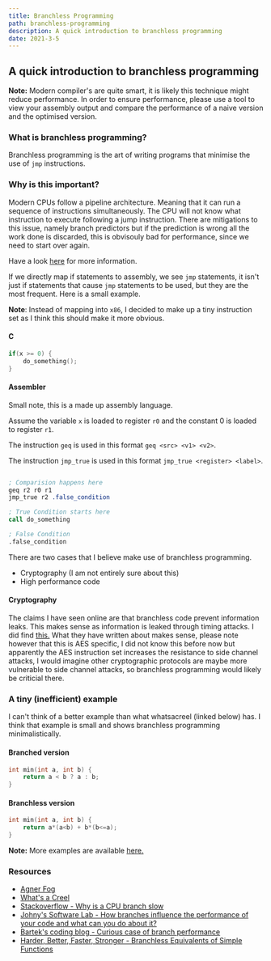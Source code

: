 ```yaml
---
title: Branchless Programming
path: branchless-programming
description: A quick introduction to branchless programming
date: 2021-3-5
---
```


## A quick introduction to branchless programming

**Note:** Modern compiler's are quite smart, it is likely this technique might
reduce performance. In order to ensure performance, please use a tool to view
your assembly output and compare the performance of a naive version and the
optimised version.

### What is branchless programming?

Branchless programming is the art of writing programs that minimise the use of
`jmp` instructions.

### Why is this important?

Modern CPUs follow a pipeline architecture. Meaning that it can run a sequence
of instructions simultaneously. The CPU will not know what instruction to
execute following a jump instruction. There are mitigations to this issue,
namely branch predictors but if the prediction is wrong all the work done is
discarded, this is obvisouly bad for performance, since we need to start over
again.

Have a look <a href="https://stackoverflow.com/questions/9820319/why-is-a-cpu-branch-instruction-slow" target="_blank" rel="noreferrer noopener">here</a> for more information.

If we directly map if statements to assembly, we see `jmp` statements, it isn't
just if statements that cause `jmp` statements to be used, but they are the most
frequent. Here is a small example.

**Note**: Instead of mapping into `x86`, I decided to make up a tiny instruction
set as I think this should make it more obvious.

#### C

```c
if(x >= 0) {
    do_something();
}
```

#### Assembler

Small note, this is a made up assembly language.

Assume the variable `x` is loaded to register `r0` and the constant 0 is loaded
to register `r1`.

The instruction `geq` is used in this format `geq <src> <v1> <v2>`.

The instruction `jmp_true` is used in this format `jmp_true <register> <label>`.

```nasm

; Comparision happens here
geq r2 r0 r1
jmp_true r2 .false_condition

; True Condition starts here
call do_something

; False Condition
.false_condition

```

There are two cases that I believe make use of branchless programming.

- Cryptography (I am not entirely sure about this)
- High performance code

#### Cryptography

The claims I have seen online are that branchless code prevent information
leaks. This makes sense as information is leaked through timing attacks. I did
find <a target="_blank" rel="noreferrer noopener" href="https://crypto.stackexchange.com/questions/30630/branchless-aes-implementation">this.</a>
What they have written about makes sense, please note however that this is AES
specific, I did not know this before now but apparently the AES instruction set
increases the resistance to side channel attacks, I would imagine other
cryptographic protocols are maybe more vulnerable to side channel attacks, so
branchless programming would likely be criticial there.

### A tiny (inefficient) example

I can't think of a better example than what whatsacreel (linked below) has. I
think that example is small and shows branchless programming minimalistically.

#### Branched version

```c
int min(int a, int b) {
    return a < b ? a : b;
}
```

#### Branchless version

```c
int min(int a, int b) {
    return a*(a<b) + b*(b<=a);
}
```

**Note:** More examples are available <a target="_blank" rel="noreferrer noopener" href="https://hbfs.wordpress.com/2008/08/05/branchless-equivalents-of-simple-functions/">here.</a>

### Resources

- <a target="_blank" rel="noreferrer noopener" href="https://www.agner.org/optimize/">Agner
  Fog</a>
- <a target="_blank" rel="noreferrer noopener" href="https://www.youtube.com/watch?v=bVJ-mWWL7cE">What's
  a Creel</a>
- <a target="_blank" rel="noreferrer noopener" href="https://stackoverflow.com/questions/9820319/why-is-a-cpu-branch-instruction-slow">Stackoverflow -
  Why is a CPU branch slow </a>
- <a target="_blank" rel="noreferrer noopener" href="https://johnysswlab.com/how-branches-influence-the-performance-of-your-code-and-what-can-you-do-about-it/">Johny's
  Software Lab - How branches influence the performance of your code and what
  can you do about it?</a>
- <a target="_blank" rel="noreferrer noopener" href="https://www.bfilipek.com/2017/05/curius-case-of-branch-performance.html#summary">Bartek's
  coding blog - Curious case of branch performance </a>
- <a target="_blank" rel="noreferrer noopener" href="https://hbfs.wordpress.com/2008/08/05/branchless-equivalents-of-simple-functions/">Harder,
  Better, Faster, Stronger - Branchless Equivalents of Simple Functions</a>
